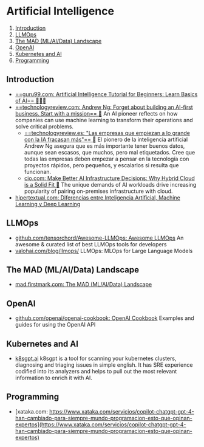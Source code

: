 # Artificial Intelligence

1. [Introduction](#introduction)
2. [LLMOps](#llmops)
3. [The MAD (ML/AI/Data) Landscape](#the-mad-mlaidata-landscape)
4. [OpenAI](#openai)
5. [Kubernetes and AI](#kubernetes-and-ai)
6. [Programming](#programming)

## Introduction

- [==guru99.com: Artificial Intelligence Tutorial for Beginners: Learn Basics of AI== 🌟🌟🌟](https://www.guru99.com/ai-tutorial.html)
- [==technologyreview.com: Andrew Ng: Forget about building an AI-first business. Start with a mission== 🌟](https://www.technologyreview.com/2021/03/26/1021258/ai-pioneer-andrew-ng-machine-learning-business) An AI pioneer reflects on how companies can use machine learning to transform their operations and solve critical problems.
    - [==technologyreview.es: "Las empresas que empiezan a lo grande con la IA fracasan más"== 🌟](https://www.technologyreview.es/s/13258/las-empresas-que-empiezan-lo-grande-con-la-ia-fracasan-mas) El pionero de la inteligencia artificial Andrew Ng asegura que es más importante tener buenos datos, aunque sean escasos, que muchos, pero mal etiquetados. Cree que todas las empresas deben empezar a pensar en la tecnología con proyectos rápidos, pero pequeños, y escalarlos si resulta que funcionan.
    - [cio.com: Make Better AI Infrastructure Decisions: Why Hybrid Cloud is a Solid Fit 🌟](https://www.cio.com/article/350337/make-better-ai-infrastructure-decisions-why-hybrid-cloud-is-a-solid-fit.html) The unique demands of AI workloads drive increasing popularity of pairing on-premises infrastructure with cloud.
- [hipertextual.com: Diferencias entre Inteligencia Artificial, Machine Learning y Deep Learning](https://hipertextual.com/2023/02/diferencias-ia-machine-learning)

## LLMOps

- [github.com/tensorchord/Awesome-LLMOps: Awesome LLMOps](https://github.com/tensorchord/Awesome-LLMOps) An awesome & curated list of best LLMOps tools for developers
- [valohai.com/blog/llmops/](https://valohai.com/blog/llmops/) LLMOps: MLOps for Large Language Models

## The MAD (ML/AI/Data) Landscape

- [mad.firstmark.com: The MAD (ML/AI/Data) Landscape](https://mad.firstmark.com/)

## OpenAI

- [github.com/openai/openai-cookbook: OpenAI Cookbook](https://github.com/openai/openai-cookbook) Examples and guides for using the OpenAI API

## Kubernetes and AI

- [k8sgpt.ai](https://k8sgpt.ai) k8sgpt is a tool for scanning your kubernetes clusters, diagnosing and triaging issues in simple english. It has SRE experience codified into its analyzers and helps to pull out the most relevant information to enrich it with AI.

## Programming

- [xataka.com: https://www.xataka.com/servicios/copilot-chatgpt-gpt-4-han-cambiado-para-siempre-mundo-programacion-esto-que-opinan-expertos](https://www.xataka.com/servicios/copilot-chatgpt-gpt-4-han-cambiado-para-siempre-mundo-programacion-esto-que-opinan-expertos)